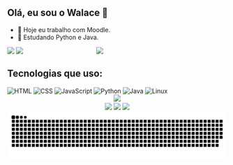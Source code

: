 ## Olá, eu sou o Walace 👋

- 🔧 Hoje eu trabalho com Moodle.
- 🌱 Estudando Python e Java.

 <img align="right" src="https://github.com/user-attachments/assets/5d701bf0-8dd1-4bcb-9079-e30d562993a4" width="300px">

<div >
  <img height="180em" src="https://github-readme-stats.vercel.app/api?username=Walacekeystone&show_icons=true&theme=tokyonight&include_all_commits=true&count_private=true"/>
  <img height="180em" src="https://github-readme-stats.vercel.app/api/top-langs/?username=Walacekeystone&layout=compact&langs_count=7&theme=tokyonight"/>
</div>

## Tecnologias que uso:

<div>
  <img align="center" alt="HTML" height="30" width="40" src="https://cdn.jsdelivr.net/gh/devicons/devicon/icons/html5/html5-original.svg">
  <img align="center" alt="CSS" height="30" width="40" src="https://cdn.jsdelivr.net/gh/devicons/devicon/icons/css3/css3-original.svg">
  <img align="center" alt="JavaScript" height="30" width="40" src="https://cdn.jsdelivr.net/gh/devicons/devicon/icons/javascript/javascript-original.svg">
  <img align="center" alt="Python" height="30" width="40" src="https://cdn.jsdelivr.net/gh/devicons/devicon/icons/python/python-original.svg">
  <img align="center" alt="Java" height="30" width="40" src="https://cdn.jsdelivr.net/gh/devicons/devicon/icons/java/java-original.svg">
  <img align="center" alt="Linux" height="30" width="40" src="https://cdn.jsdelivr.net/gh/devicons/devicon/icons/linux/linux-original.svg">
</div>
<div >

</div>

<div align="center">
  <img src="https://github-production-user-asset-6210df.s3.amazonaws.com/175903750/429704174-995dd3c7-270a-4f8b-95d6-221625422a3e.gif" width="200px">
</div>


<div align="center">
  <a href="https://www.instagram.com/nossa_walace/" target="_blank"><img src="https://img.shields.io/badge/-Instagram-%23E4405F?style=for-the-badge&logo=instagram&logoColor=white" target="_blank"></a>
  <a href="mailto:walbarros1924@gmail.com"><img src="https://img.shields.io/badge/-Gmail-%23333?style=for-the-badge&logo=gmail&logoColor=white" target="_blank"></a>
  <a href="https://www.linkedin.com/in/walace-barros-4sys/" target="_blank"><img src="https://img.shields.io/badge/-LinkedIn-%230077B5?style=for-the-badge&logo=linkedin&logoColor=white" target="_blank"></a>
</div>
 
<picture align="center">
  <source media="(prefers-color-scheme: dark)" srcset="https://raw.githubusercontent.com/walacekeystone/walacekeystone/output/github-contribution-grid-snake-dark.svg">
  <source media="(prefers-color-scheme: light)" srcset="https://raw.githubusercontent.com/walacekeystone/walacekeystone/output/github-contribution-grid-snake-dark.svg">
  <img align="center" alt="github contribution grid snake animation" src="https://raw.githubusercontent.com/mari4souza/mari4souza/output/github-contribution-grid-snake.svg">
</picture>
